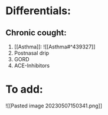 # Differentials:
## Chronic cought:
1. [[Asthma]]: ![[Asthma#^439327]] 
2. Postnasal drip
3. GORD
4. ACE-Inhibitors

# To add:
![[Pasted image 20230507150341.png]]